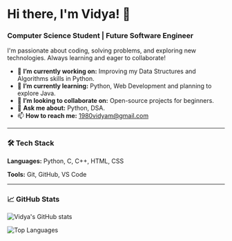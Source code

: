 # Hi there, I'm Vidya! 👋

### Computer Science Student | Future Software Engineer

I'm passionate about coding, solving problems, and exploring new technologies. Always learning and eager to collaborate!

- 🔭 **I’m currently working on:** Improving my Data Structures and Algorithms skills in Python.
- 🌱 **I’m currently learning:** Python, Web Development and planning to explore Java.
- 👯 **I’m looking to collaborate on:** Open-source projects for beginners.
- 💬 **Ask me about:** Python, DSA.
- 📫 **How to reach me:** 1980vidyam@gmail.com

---

### 🛠️ Tech Stack

**Languages:** Python, C, C++, HTML, CSS

**Tools:** Git, GitHub, VS Code

---

### 📈 GitHub Stats

![Vidya's GitHub stats](https://github-readme-stats.vercel.app/api?username=Vidya201&show_icons=true&theme=default)

![Top Languages](https://github-readme-stats.vercel.app/api/top-langs/?username=Vidya201&layout=compact)
